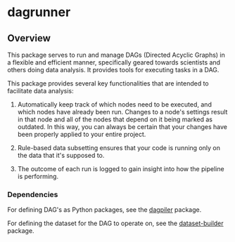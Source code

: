 # dagrunner

## Overview
This package serves to run and manage DAGs (Directed Acyclic Graphs) in a flexible and efficient manner, specifically geared towards scientists and others doing data analysis. It provides tools for executing tasks in a DAG. 

This package provides several key functionalities that are intended to facilitate data analysis:

1. Automatically keep track of which nodes need to be executed, and which nodes have already been run. Changes to a node's settings result in that node and all of the nodes that depend on it being marked as outdated. In this way, you can always be certain that your changes have been properly applied to your entire project.

2. Rule-based data subsetting ensures that your code is running only on the data that it's supposed to.

3. The outcome of each run is logged to gain insight into how the pipeline is performing.

### Dependencies
For defining DAG's as Python packages, see the [dagpiler](https://github.com/ResearchOS/dagpiler) package.

For defining the dataset for the DAG to operate on, see the [dataset-builder](https://github.com/ResearchOS/dataset-builder) package.